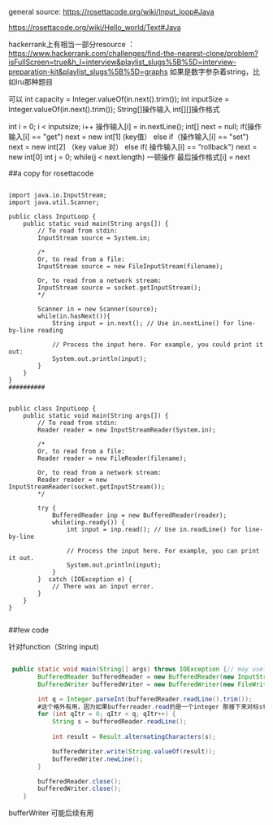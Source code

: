 general source:
https://rosettacode.org/wiki/Input_loop#Java

https://rosettacode.org/wiki/Hello_world/Text#Java

hackerrank上有相当一部分resource ： https://www.hackerrank.com/challenges/find-the-nearest-clone/problem?isFullScreen=true&h_l=interview&playlist_slugs%5B%5D=interview-preparation-kit&playlist_slugs%5B%5D=graphs
如果是数字参杂着string，比如lru那种题目

可以
int capacity = Integer.valueOf(in.next().trim());
int inputSize = Integer.valueOf(in.next().trim());
String[]操作输入
int[][]操作格式

int i = 0; i < inputsize; i++
  操作输入[i] = in.nextLine();
  int[] next = null;
  if(操作输入[i] == "get") next = new int[1] (key值）
  else if（操作输入[i] == "set") next = new int[2] （key value 对）
  else if( 操作输入[i] == “rollback") next = new int[0]
  int j = 0;
  while(j < next.length) 一顿操作
  最后操作格式[i] = next 
  


##a copy for rosettacode

```{java}

import java.io.InputStream;
import java.util.Scanner;
 
public class InputLoop {
    public static void main(String args[]) {
        // To read from stdin:
        InputStream source = System.in;
 
        /*
        Or, to read from a file:
        InputStream source = new FileInputStream(filename);
 
        Or, to read from a network stream:
        InputStream source = socket.getInputStream();
        */
 
        Scanner in = new Scanner(source);
        while(in.hasNext()){
            String input = in.next(); // Use in.nextLine() for line-by-line reading
 
            // Process the input here. For example, you could print it out:
            System.out.println(input);
        }
    }
}
##########


public class InputLoop {
    public static void main(String args[]) {
        // To read from stdin:
        Reader reader = new InputStreamReader(System.in);
 
        /*
        Or, to read from a file:
        Reader reader = new FileReader(filename);
 
        Or, to read from a network stream:
        Reader reader = new InputStreamReader(socket.getInputStream());
        */
 
        try {
            BufferedReader inp = new BufferedReader(reader);
            while(inp.ready()) {
                int input = inp.read(); // Use in.readLine() for line-by-line
 
                // Process the input here. For example, you can print it out.
                System.out.println(input);
            }
        }  catch (IOException e) {
            // There was an input error.
        }
    }
}


```
##few code 

针对function（String input)

```Java

 public static void main(String[] args) throws IOException {// may useful through IOException
        BufferedReader bufferedReader = new BufferedReader(new InputStreamReader(System.in));
        BufferedWriter bufferedWriter = new BufferedWriter(new FileWriter(System.getenv("OUTPUT_PATH")));

        int q = Integer.parseInt(bufferedReader.readLine().trim());
        #这个格外有用，因为如果bufferreader.read的是一个integer 那接下来对标string的readline 很容易出错 
        for (int qItr = 0; qItr < q; qItr++) {
            String s = bufferedReader.readLine();
            
            int result = Result.alternatingCharacters(s);

            bufferedWriter.write(String.valueOf(result));
            bufferedWriter.newLine();
        }

        bufferedReader.close();
        bufferedWriter.close();
    }
```
bufferWriter 可能后续有用

